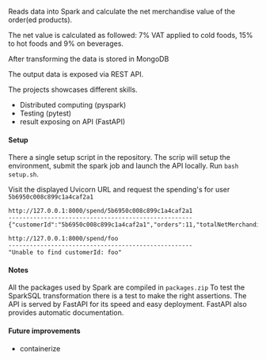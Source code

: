Reads data into Spark and calculate the net merchandise value of the order(ed products).

The net value is calculated as followed: 7% VAT applied to cold foods, 15% to hot foods and 9% on beverages.

After transforming the data is stored in MongoDB 

The output data is exposed via REST API. 

The projects showcases different skills. 
- Distributed computing (pyspark)
- Testing (pytest)
- result exposing on API (FastAPI)

#### Setup

There a single setup script in the repository. 
The scrip will setup the environment, submit the spark job and launch the API locally.
Run `bash setup.sh`.


Visit the displayed Uvicorn URL and request the spending's for user `5b6950c008c899c1a4caf2a1` 
```
http://127.0.0.1:8000/spend/5b6950c008c899c1a4caf2a1
----------------------------------------------------
{"customerId":"5b6950c008c899c1a4caf2a1","orders":11,"totalNetMerchandiseValueEur":88.11}
```
```
http://127.0.0.1:8000/spend/foo
----------------------------------------------------
"Unable to find customerId: foo"
```

#### Notes

All the packages used by Spark are compiled in `packages.zip`
To test the SparkSQL transformation there is a test to make the right assertions.
The API is served by FastAPI for its speed and easy deployment. FastAPI also provides automatic documentation.

#### Future improvements

- containerize 
